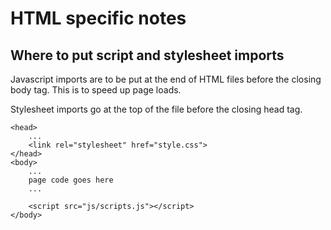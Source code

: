 # HTML specific notes

## Where to put script and stylesheet imports

Javascript imports are to be put at the end of HTML files before the closing body tag.
This is to speed up page loads.

Stylesheet imports go at the top of the file before the closing head tag.

```
<head>
    ...
	<link rel="stylesheet" href="style.css">
</head>
<body>
    ...
    page code goes here
    ...
    
    <script src="js/scripts.js"></script>
</body>
```